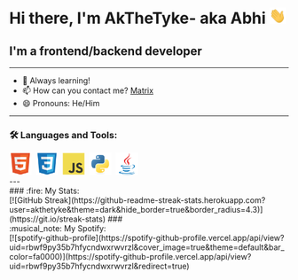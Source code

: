 # Hi there, I'm AkTheTyke- aka Abhi <img width="30px" src="https://github.com/SatYu26/SatYu26/raw/master/Assets/Hi.gif" />

## I'm a frontend/backend developer

---
- 🌱 Always learning!
- 📫 How can you contact me? [Matrix](https://matrix.to/#/@ak:freehold.earth)
- 😄 Pronouns: He/Him
---
### :hammer_and_wrench: Languages and Tools:
<div>
    <img src="https://github.com/devicons/devicon/blob/master/icons/html5/html5-original.svg" title="HTML5" alt="HTML5" width="40" height="40"/>&nbsp;
    <img src="https://github.com/devicons/devicon/blob/master/icons/css3/css3-original.svg" title="CSS3" alt="CSS3" width="40" height="40"/>&nbsp;
    <img src="https://github.com/devicons/devicon/blob/master/icons/javascript/javascript-original.svg" title="JavaScript" alt="JavaScript" width="40" height="40"/>&nbsp;
    <img src="https://github.com/devicons/devicon/blob/master/icons/python/python-original.svg" title="Python" alt="Python" width="40" height="40"/>&nbsp;
    <img src="https://github.com/devicons/devicon/blob/master/icons/java/java-original.svg" title="Java" alt="Java" width="40" height="40"/>&nbsp;
</div>
---
<div>
### :fire: My Stats:
</div>
[![GitHub Streak](https://github-readme-streak-stats.herokuapp.com?user=akthetyke&theme=dark&hide_border=true&border_radius=4.3)](https://git.io/streak-stats)
### 
<div>:musical_note: My Spotify:
</div>
[![spotify-github-profile](https://spotify-github-profile.vercel.app/api/view?uid=rbwf9py35b7hfycndwxrwvrzl&cover_image=true&theme=default&bar_color=fa0000)](https://spotify-github-profile.vercel.app/api/view?uid=rbwf9py35b7hfycndwxrwvrzl&redirect=true)
